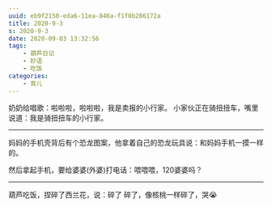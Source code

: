 ```yaml
---
uuid: eb9f2150-eda6-11ea-846a-f1f0b286172a
title: 2020-9-3
s: 2020-9-3
date: 2020-09-03 13:32:56
tags:
	- 葫芦日记
	- 妙语
	- 吃饭
categories:
	- 育儿
---
```




奶奶给唱歌：啦啦啦，啦啦啦，我是卖报的小行家。
小家伙正在骑扭扭车，嘴里说道：我是骑扭扭车的小行家。

---

妈妈的手机壳背后有个恐龙图案，他拿着自己的恐龙玩具说：和妈妈手机一摸一样的。

然后拿起手机，要给婆婆(外婆)打电话：喂喂喂，120婆婆吗？

---

葫芦吃饭，捏碎了西兰花，说：碎了 碎了，像核桃一样碎了，哭😭

